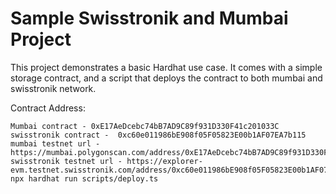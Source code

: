 # Sample Swisstronik and Mumbai Project

This project demonstrates a basic Hardhat use case. It comes with a simple storage contract, and a script that deploys the contract to both mumbai and swisstronik network.

Contract Address:

```shell
Mumbai contract - 0xE17AeDcebc74bB7AD9C89f931D330F41c201033C
swisstronik contract -  0xc60e011986bE908f05F05823E00b1AF07EA7b115
mumbai testnet url - https://mumbai.polygonscan.com/address/0xE17AeDcebc74bB7AD9C89f931D330F41c201033C
swisstronik testnet url - https://explorer-evm.testnet.swisstronik.com/address/0xc60e011986bE908f05F05823E00b1AF07EA7b115
npx hardhat run scripts/deploy.ts
```
